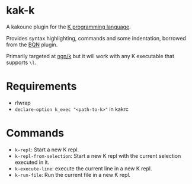 # kak-k
A kakoune plugin for the [K programming language](https://k.miraheze.org).

Provides syntax highlighting, commands and some indentation, borrowed from the [BQN](https://github.com/mlochbaum/BQN) plugin.

Primarily targeted at [ngn/k](https://codeberg.org/ngn/k) but it will work with any K executable that supports `\l`.

# Requirements
- rlwrap
- `declare-option k_exec "<path-to-k>"` in kakrc

# Commands
- `k-repl`: Start a new K repl.
- `k-repl-from-selection`: Start a new K repl with the current selection executed in it.
- `k-execute-line`: execute the current line in a new K repl.
- `k-run-file`: Run the current file in a new K repl.
